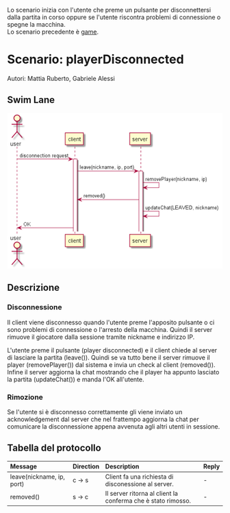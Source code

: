 Lo scenario inizia con l'utente che preme un pulsante per disconnettersi dalla partita in corso oppure se l'utente riscontra problemi di connessione o spegne la macchina.  
Lo scenario precedente è [game](../game/gameDoc.md).

# Scenario: playerDisconnected

Autori: Mattia Ruberto, Gabriele Alessi

## Swim Lane

![swim lane](playerDisconnected.png)

## Descrizione

### Disconnessione

Il client viene disconnesso quando l'utente preme l'apposito pulsante o ci sono problemi di connessione o l'arresto della macchina. Quindi il server rimuove il giocatore dalla sessione tramite nickname e indirizzo IP.

L'utente preme il pulsante (player disconnected) e il client chiede al server di lasciare la partita (leave()). Quindi se va tutto bene il server rimuove il player (removePlayer()) dal sistema e invia un check al client (removed()). Infine il server aggiorna la chat mostrando che il player ha appunto lasciato la partita (updateChat()) e manda l'OK all'utente.

### Rimozione

Se l'utente si è disconnesso correttamente gli viene inviato un acknowledgement dal server che nel frattempo aggiorna la chat per comunicare la disconnessione appena avvenuta agli altri utenti in sessione.

## Tabella del protocollo

| Message | Direction | Description | Reply |
|:--------|:----------|:------------|:------|
| leave(nickname, ip, port) | c &rarr; s | Client fa una richiesta di disconessione al server. | - |        
| removed() | s &rarr; c | Il server ritorna al client la conferma che è stato rimosso. | - |
